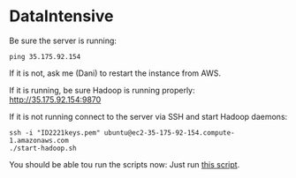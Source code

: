 # DataIntensive
Be sure the server is running:
```{bash}
ping 35.175.92.154
```
If it is not, ask me (Dani) to restart the instance from AWS.

If it is running, be sure Hadoop is running properly:
http://35.175.92.154:9870

If it is not running connect to the server via SSH and start Hadoop daemons:
```{bash}
ssh -i "ID2221keys.pem" ubuntu@ec2-35-175-92-154.compute-1.amazonaws.com
./start-hadoop.sh
```
You should be able tou run the scripts now:
Just run [this script](run.sh).



